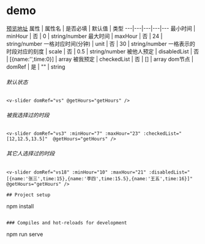 # demo


[预览地址](http://element-timeline/weakwater.com)
属性 | 属性名 | 是否必填 | 默认值 | 类型
---|---|---|---|---
最小时间 | minHour | 否 | 0 | string/number
最大时间 | maxHour  | 否 | 24 | string/number
一格对应时间(分钟) | unit | 否 | 30 | string/number
一格表示的时段对应的刻度 | scale | 否 | 0.5 | string/number
被他人预定 | disabledList | 否 | [{name:'',time:0}] | array
被我预定 | checkedList | 否 | [] | array
dom节点 | domRef | 是 | "" | string



###### 默认状态

```
<v-slider domRef="vs" @getHours="getHours" />
```

###### 被我选择过的时段

```
<v-slider domRef="vs3" :minHour="7" :maxHour="23" :checkedList="[12,12.5,13.5]"  @getHours="getHours" />
```

###### 其它人选择过的时段

```
<v-slider domRef="vs18" :minHour="10" :maxHour="21" :disabledList="[{name:'张三',time:15},{name:'李四',time:15.5},{name:'王五',time:16}]" @getHours="getHours" />

## Project setup
```
npm install
```

### Compiles and hot-reloads for development
```
npm run serve
```

